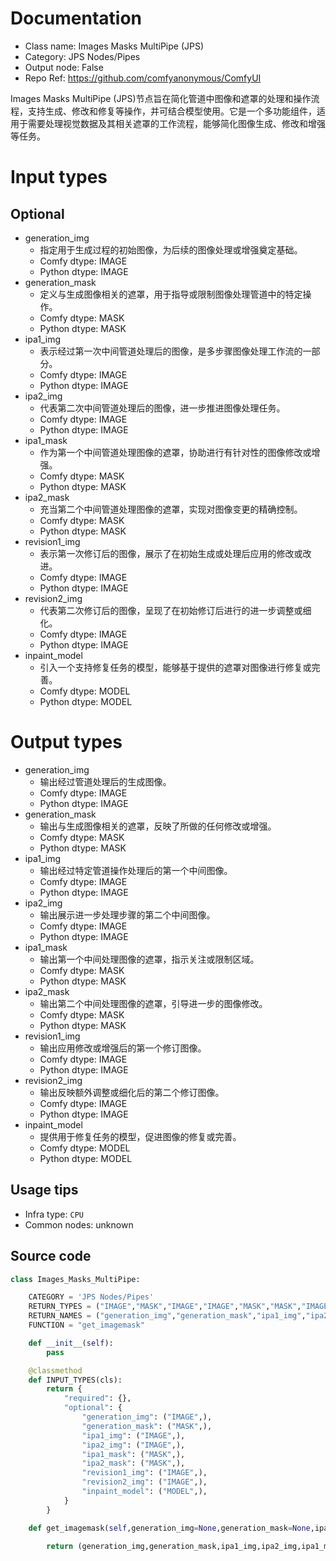 
# Documentation
- Class name: Images Masks MultiPipe (JPS)
- Category: JPS Nodes/Pipes
- Output node: False
- Repo Ref: https://github.com/comfyanonymous/ComfyUI

Images Masks MultiPipe (JPS)节点旨在简化管道中图像和遮罩的处理和操作流程，支持生成、修改和修复等操作，并可结合模型使用。它是一个多功能组件，适用于需要处理视觉数据及其相关遮罩的工作流程，能够简化图像生成、修改和增强等任务。

# Input types
## Optional
- generation_img
    - 指定用于生成过程的初始图像，为后续的图像处理或增强奠定基础。
    - Comfy dtype: IMAGE
    - Python dtype: IMAGE
- generation_mask
    - 定义与生成图像相关的遮罩，用于指导或限制图像处理管道中的特定操作。
    - Comfy dtype: MASK
    - Python dtype: MASK
- ipa1_img
    - 表示经过第一次中间管道处理后的图像，是多步骤图像处理工作流的一部分。
    - Comfy dtype: IMAGE
    - Python dtype: IMAGE
- ipa2_img
    - 代表第二次中间管道处理后的图像，进一步推进图像处理任务。
    - Comfy dtype: IMAGE
    - Python dtype: IMAGE
- ipa1_mask
    - 作为第一个中间管道处理图像的遮罩，协助进行有针对性的图像修改或增强。
    - Comfy dtype: MASK
    - Python dtype: MASK
- ipa2_mask
    - 充当第二个中间管道处理图像的遮罩，实现对图像变更的精确控制。
    - Comfy dtype: MASK
    - Python dtype: MASK
- revision1_img
    - 表示第一次修订后的图像，展示了在初始生成或处理后应用的修改或改进。
    - Comfy dtype: IMAGE
    - Python dtype: IMAGE
- revision2_img
    - 代表第二次修订后的图像，呈现了在初始修订后进行的进一步调整或细化。
    - Comfy dtype: IMAGE
    - Python dtype: IMAGE
- inpaint_model
    - 引入一个支持修复任务的模型，能够基于提供的遮罩对图像进行修复或完善。
    - Comfy dtype: MODEL
    - Python dtype: MODEL

# Output types
- generation_img
    - 输出经过管道处理后的生成图像。
    - Comfy dtype: IMAGE
    - Python dtype: IMAGE
- generation_mask
    - 输出与生成图像相关的遮罩，反映了所做的任何修改或增强。
    - Comfy dtype: MASK
    - Python dtype: MASK
- ipa1_img
    - 输出经过特定管道操作处理后的第一个中间图像。
    - Comfy dtype: IMAGE
    - Python dtype: IMAGE
- ipa2_img
    - 输出展示进一步处理步骤的第二个中间图像。
    - Comfy dtype: IMAGE
    - Python dtype: IMAGE
- ipa1_mask
    - 输出第一个中间处理图像的遮罩，指示关注或限制区域。
    - Comfy dtype: MASK
    - Python dtype: MASK
- ipa2_mask
    - 输出第二个中间处理图像的遮罩，引导进一步的图像修改。
    - Comfy dtype: MASK
    - Python dtype: MASK
- revision1_img
    - 输出应用修改或增强后的第一个修订图像。
    - Comfy dtype: IMAGE
    - Python dtype: IMAGE
- revision2_img
    - 输出反映额外调整或细化后的第二个修订图像。
    - Comfy dtype: IMAGE
    - Python dtype: IMAGE
- inpaint_model
    - 提供用于修复任务的模型，促进图像的修复或完善。
    - Comfy dtype: MODEL
    - Python dtype: MODEL


## Usage tips
- Infra type: `CPU`
- Common nodes: unknown


## Source code
```python
class Images_Masks_MultiPipe:

    CATEGORY = 'JPS Nodes/Pipes'
    RETURN_TYPES = ("IMAGE","MASK","IMAGE","IMAGE","MASK","MASK","IMAGE","IMAGE","MODEL",)
    RETURN_NAMES = ("generation_img","generation_mask","ipa1_img","ipa2_img","ipa1_mask","ipa2_mask","revision1_img","revision2_img","inpaint_model",)
    FUNCTION = "get_imagemask"

    def __init__(self):
        pass

    @classmethod
    def INPUT_TYPES(cls):
        return {
            "required": {},
            "optional": {
                "generation_img": ("IMAGE",),
                "generation_mask": ("MASK",),
                "ipa1_img": ("IMAGE",),
                "ipa2_img": ("IMAGE",),
                "ipa1_mask": ("MASK",),
                "ipa2_mask": ("MASK",),
                "revision1_img": ("IMAGE",),
                "revision2_img": ("IMAGE",),
                "inpaint_model": ("MODEL",),
            }
        }

    def get_imagemask(self,generation_img=None,generation_mask=None,ipa1_img=None,ipa2_img=None,ipa1_mask=None,ipa2_mask=None,revision1_img=None,revision2_img=None,inpaint_model=None,):
        
        return (generation_img,generation_mask,ipa1_img,ipa2_img,ipa1_mask,ipa2_mask,revision1_img,revision2_img,inpaint_model,)

```
